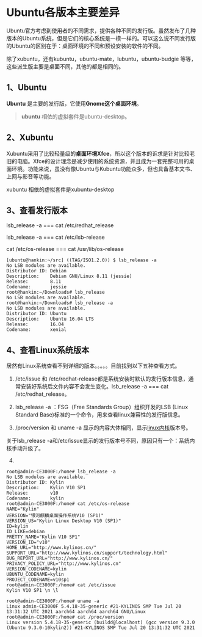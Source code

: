 # Ubuntu各版本主要差异

Ubuntu官方考虑到使用者的不同需求，提供各种不同的发行版。虽然发布了几种版本的Ubuntu系统，但是它们的核心系统是一模一样的。可以这么说不同发行版的Ubuntu的区别在于：桌面环境的不同和预设安装的软件的不同。

除了xubuntu，还有kubuntu，ubuntu-mate，lubuntu，ubuntu-budgie 等等，这些派生版主要是桌面不同，其他的都是相同的。

## 1、Ubuntu

**Ubuntu** 是主要的发行版，它使用**Gnome这个桌面环境**。

> **ubuntu** 相依的虚拟套件是ubuntu-desktop。

## 2、Xubuntu

Xubuntu采用了比较轻量级的**桌面环境Xfce**，所以这个版本的诉求是针对比较老旧的电脑。Xfce的设计理念是减少使用的系统资源，并且成为一套完整可用的桌面环境。功能来说，虽没有像Ubuntu与Kubuntu功能众多，但也具备基本文书、上网与影音等功能。

xubuntu 相依的虚拟套件是xubuntu-desktop

## 3、查看发行版本
lsb_release -a   ===  cat /etc/redhat_release

lsb_release -a   ===  cat /etc/lsb-release

cat /etc/os-release === cat /usr/lib/os-release


```
[ubuntu@hankin:~/src] ((TAG/ISO1.2.0)) $ lsb_release -a
No LSB modules are available.
Distributor ID: Debian
Description:    Debian GNU/Linux 8.11 (jessie)
Release:        8.11
Codename:       jessie
root@hankin:~/Downloads# lsb_release
No LSB modules are available.
root@hankin:~/Downloads# lsb_release -a
No LSB modules are available.
Distributor ID: Ubuntu
Description:    Ubuntu 16.04 LTS
Release:        16.04
Codename:       xenial
```

## 4、查看Linux系统版本

居然有Linux系统查看不到详细的版本。。。。。目前找到以下五种查看方式。

1. /etc/issue 和 /etc/redhat-release都是系统安装时默认的发行版本信息，通常安装好系统后文件内容不会发生变化。lsb_release -a   ===  cat /etc/redhat_release。

2. lsb_release -a ：FSG（Free Standards Group）组织开发的LSB (Linux Standard Base)标准的一个命令，用来查看linux兼容性的发行版信息。

3. /proc/version 和 uname -a 显示的内容大体相同，显示[linux内核](https://www.baidu.com/s?wd=linux内核&tn=SE_PcZhidaonwhc_ngpagmjz&rsv_dl=gh_pc_zhidao)版本号。

关于lsb_release -a和/etc/issue显示的发行版本号不同，原因只有一个：系统内核手动升级了。 

4. 
```
root@admin-CE3000F:/home# lsb_release -a
No LSB modules are available.
Distributor ID: Kylin
Description:    Kylin V10 SP1
Release:        v10
Codename:       kylin
root@admin-CE3000F:/home# cat /etc/os-release
NAME="Kylin"
VERSION="银河麒麟桌面操作系统V10 (SP1)"
VERSION_US="Kylin Linux Desktop V10 (SP1)"
ID=kylin
ID_LIKE=debian
PRETTY_NAME="Kylin V10 SP1"
VERSION_ID="v10"
HOME_URL="http://www.kylinos.cn/"
SUPPORT_URL="http://www.kylinos.cn/support/technology.html"
BUG_REPORT_URL="http://www.kylinos.cn/"
PRIVACY_POLICY_URL="http://www.kylinos.cn"
VERSION_CODENAME=kylin
UBUNTU_CODENAME=kylin
PROJECT_CODENAME=v10sp1
root@admin-CE3000F:/home# cat /etc/issue
Kylin V10 SP1 \n \l

root@admin-CE3000F:/home# uname -a
Linux admin-CE3000F 5.4.18-35-generic #21-KYLINOS SMP Tue Jul 20 13:31:32 UTC 2021 aarch64 aarch64 aarch64 GNU/Linux
root@admin-CE3000F:/home# cat /proc/version
Linux version 5.4.18-35-generic (buildd@localhost) (gcc version 9.3.0 (Ubuntu 9.3.0-10kylin2)) #21-KYLINOS SMP Tue Jul 20 13:31:32 UTC 2021
```

